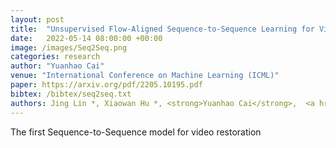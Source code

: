 ```yaml
---
layout: post
title:  "Unsupervised Flow-Aligned Sequence-to-Sequence Learning for Video Restoration"
date:   2022-05-14 08:00:00 +00:00
image: /images/Seq2Seq.png
categories: research
author: "Yuanhao Cai"
venue: "International Conference on Machine Learning (ICML)"
paper: https://arxiv.org/pdf/2205.10195.pdf
bibtex: /bibtex/seq2seq.txt
authors: Jing Lin *, Xiaowan Hu *, <strong>Yuanhao Cai</strong>,  <a href="https://www.sigs.tsinghua.edu.cn/whq/">Haoqian Wang</a>, <a href="https://scholar.google.com.hk/citations?hl=zh-CN&user=JPUwfAMAAAAJ">Youliang Yan</a>, <a href="https://scholar.google.com.hk/citations?hl=zh-CN&user=0ua28KoAAAAJ">Xueyi Zou</a>, <a href="https://yulunzhang.com/">Yulun Zhang</a>, <a href="https://ee.ethz.ch/the-department/faculty/professors/person-detail.OTAyMzM=.TGlzdC80MTEsMTA1ODA0MjU5.html">Luc Van Gool</a>
---
```

The first Sequence-to-Sequence model for video restoration
